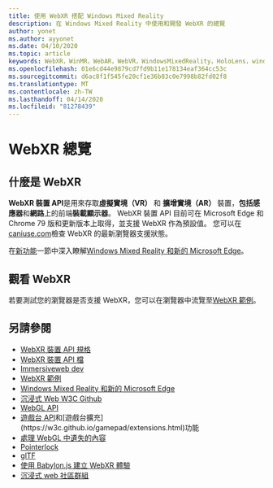 ```yaml
---
title: 使用 WebXR 搭配 Windows Mixed Reality
description: 在 Windows Mixed Reality 中使用和開發 WebXR 的總覽
author: yonet
ms.author: ayyonet
ms.date: 04/10/2020
ms.topic: article
keywords: WebXR，WinMR，WebAR，WebVR，WindowsMixedReality，HoloLens，windows mixed reality，web vr，web xr，web mr，web ar，360，360 video，360影片，360相片，360相片，360內容，沉浸式 web，immersiveweb，IW
ms.openlocfilehash: 01e6cd44e9879cd7fd9b11e178134eaf364cc53c
ms.sourcegitcommit: d6ac8f1f545fe20cf1e36b83c0e7998b82fd02f8
ms.translationtype: MT
ms.contentlocale: zh-TW
ms.lasthandoff: 04/14/2020
ms.locfileid: "81278439"
---
```

# <a name="webxr-overview"></a>WebXR 總覽

## <a name="what-is-webxr"></a>什麼是 WebXR

**WebXR 裝置 API**是用來存取**虛擬實境（VR）** 和 **擴增實境（AR）** 裝置，**包括感應器**和**網路**上的前端**裝載顯示器**。 WebXR 裝置 API 目前可在 Microsoft Edge 和 Chrome 79 版和更新版本上取得，並支援 WebXR 作為預設值。 您可以在[caniuse.com](https://caniuse.com/#search=webxr)檢查 WebXR 的最新瀏覽器支援狀態。

在[新功能](https://docs.microsoft.com/windows/mixed-reality/mrtk-porting-guide)一節中深入瞭解[Windows Mixed Reality 和新的 Microsoft Edge](https://docs.microsoft.com/windows/mixed-reality/new-microsoft-edge#introducing-the-new-microsoft-edge)。

## <a name="viewing-webxr"></a>觀看 WebXR

若要測試您的瀏覽器是否支援 WebXR，您可以在瀏覽器中流覽至[WebXR 範例](https://immersive-web.github.io/webxr-samples/)。

## <a name="see-also"></a>另請參閱

* [WebXR 裝置 API 規格](https://immersive-web.github.io/webxr/)
* [WebXR 裝置 API 檔](https://developer.mozilla.org/en-US/docs/Web/API/WebXR_Device_API)
* [Immersiveweb dev](https://immersiveweb.dev/)
* [WebXR 範例](https://immersive-web.github.io/webxr-samples/)
* [Windows Mixed Reality 和新的 Microsoft Edge](https://docs.microsoft.com/windows/mixed-reality/new-microsoft-edge#introducing-the-new-microsoft-edge)
* [沉浸式 Web W3C Github](https://github.com/immersive-web)
* [WebGL API](https://msdn.microsoft.com/library/bg182648(v=vs.85).aspx)
* [遊戲台 API](https://msdn.microsoft.com/library/dn743630(v=vs.85).aspx)和[遊戲台擴充](https://w3c.github.io/gamepad/extensions.html)功能
* [處理 WebGL 中遺失的內容](https://www.khronos.org/webgl/wiki/HandlingContextLost)
* [Pointerlock](https://www.w3.org/TR/pointerlock/)
* [glTF](https://www.khronos.org/gltf)
* [使用 Babylon.js 建立 WebXR 體驗](https://doc.babylonjs.com/how_to/introduction_to_webxr)
* [沉浸式 web 社區群組](https://www.w3.org/community/immersive-web/)
